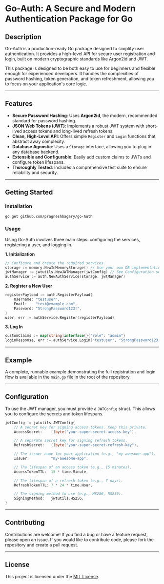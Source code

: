 # Go-Auth: A Secure and Modern Authentication Package for Go

## Description

Go-Auth is a production-ready Go package designed to simplify user authentication. It provides a high-level API for secure user registration and login, built on modern cryptographic standards like Argon2id and JWT.

This package is designed to be both easy to use for beginners and flexible enough for experienced developers. It handles the complexities of password hashing, token generation, and token refreshment, allowing you to focus on your application's core logic.

---

## Features

- **Secure Password Hashing**: Uses **Argon2id**, the modern, recommended standard for password hashing.
- **JSON Web Tokens (JWT)**: Implements a robust JWT system with short-lived access tokens and long-lived refresh tokens.
- **Clean, High-Level API**: Offers simple `Register` and `Login` functions that abstract away complexity.
- **Database Agnostic**: Uses a `Storage` interface, allowing you to plug in any database backend.
- **Extensible and Configurable**: Easily add custom claims to JWTs and configure token lifespans.
- **Thoroughly Tested**: Includes a comprehensive test suite to ensure reliability and security.

---

## Getting Started

### Installation

```bash
go get github.com/pragneshbagary/go-Auth
```

### Usage

Using Go-Auth involves three main steps: configuring the services, registering a user, and logging in.

**1. Initialization**

```go
// Configure and create the required services.
storage := memory.NewInMemoryStorage() // Use your own DB implementation here
jwtManager := jwtutils.NewJWTManager(jwtConfig) // See Configuration section below
authService := auth.NewAuthService(storage, jwtManager)
```

**2. Register a New User**

```go
registerPayload := auth.RegisterPayload{
	Username: "testuser",
	Email:    "test@example.com",
	Password: "StrongPassword123!",
}
user, err := authService.Register(registerPayload)
```

**3. Log In**

```go
customClaims := map[string]interface{}{"role": "admin"}
loginResponse, err := authService.Login("testuser", "StrongPassword123!", customClaims)
```

---
## Example

A complete, runnable example demonstrating the full registration and login flow is available in the `main.go` file in the root of the repository.

---

## Configuration

To use the JWT manager, you must provide a `JWTConfig` struct. This allows you to configure the secrets and token lifespans.

```go
jwtConfig := jwtutils.JWTConfig{
    // A secret key for signing access tokens. Keep this private.
    AccessSecret:    []byte("your-super-secret-access-key"),

    // A separate secret key for signing refresh tokens.
    RefreshSecret:   []byte("your-super-secret-refresh-key"),

    // The issuer name for your application (e.g., "my-awesome-app").
    Issuer:          "my-awesome-app",

    // The lifespan of an access token (e.g., 15 minutes).
    AccessTokenTTL:  15 * time.Minute,

    // The lifespan of a refresh token (e.g., 7 days).
    RefreshTokenTTL: 7 * 24 * time.Hour,

    // The signing method to use (e.g., HS256, RS256).
    SigningMethod:   jwtutils.HS256,
}
```

---

## Contributing

Contributions are welcome! If you find a bug or have a feature request, please open an issue. If you would like to contribute code, please fork the repository and create a pull request.

---

## License

This project is licensed under the [MIT License](LICENSE).
